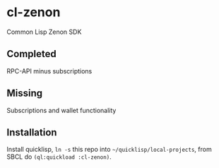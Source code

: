 # cl-zenon
Common Lisp Zenon SDK

## Completed
RPC-API minus subscriptions

## Missing
Subscriptions and wallet functionality

## Installation
Install quicklisp, `ln -s` this repo into `~/quicklisp/local-projects`, from SBCL do `(ql:quickload :cl-zenon)`.
